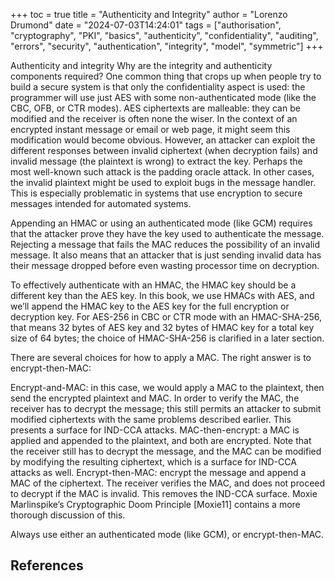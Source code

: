 +++
toc = true
title = "Authenticity and Integrity"
author = "Lorenzo Drumond"
date = "2024-07-03T14:24:01"
tags = ["authorisation",  "cryptography",  "PKI",  "basics",  "authenticity",  "confidentiality",  "auditing",  "errors",  "security",  "authentication",  "integrity",  "model",  "symmetric"]
+++



Authenticity and integrity
Why are the integrity and authenticity components required? One common thing that crops up when people try to build a secure system is that only the confidentiality aspect is used: the programmer will use just AES with some non-authenticated mode (like the CBC, OFB, or CTR modes). AES ciphertexts are malleable: they can be modified and the receiver is often none the wiser. In the context of an encrypted instant message or email or web page, it might seem this modification would become obvious. However, an attacker can exploit the different responses between invalid ciphertext (when decryption fails) and invalid message (the plaintext is wrong) to extract the key. Perhaps the most well-known such attack is the padding oracle attack. In other cases, the invalid plaintext might be used to exploit bugs in the message handler. This is especially problematic in systems that use encryption to secure messages intended for automated systems.

Appending an HMAC or using an authenticated mode (like GCM) requires that the attacker prove they have the key used to authenticate the message. Rejecting a message that fails the MAC reduces the possibility of an invalid message. It also means that an attacker that is just sending invalid data has their message dropped before even wasting processor time on decryption.

To effectively authenticate with an HMAC, the HMAC key should be a different key than the AES key. In this book, we use HMACs with AES, and we’ll append the HMAC key to the AES key for the full encryption or decryption key. For AES-256 in CBC or CTR mode with an HMAC-SHA-256, that means 32 bytes of AES key and 32 bytes of HMAC key for a total key size of 64 bytes; the choice of HMAC-SHA-256 is clarified in a later section.

There are several choices for how to apply a MAC. The right answer is to encrypt-then-MAC:

Encrypt-and-MAC: in this case, we would apply a MAC to the plaintext, then send the encrypted plaintext and MAC. In order to verify the MAC, the receiver has to decrypt the message; this still permits an attacker to submit modified ciphertexts with the same problems described earlier. This presents a surface for IND-CCA attacks.
MAC-then-encrypt: a MAC is applied and appended to the plaintext, and both are encrypted. Note that the receiver still has to decrypt the message, and the MAC can be modified by modifying the resulting ciphertext, which is a surface for IND-CCA attacks as well.
Encrypt-then-MAC: encrypt the message and append a MAC of the ciphertext. The receiver verifies the MAC, and does not proceed to decrypt if the MAC is invalid. This removes the IND-CCA surface.
Moxie Marlinspike’s Cryptographic Doom Principle [Moxie11] contains a more thorough discussion of this.

Always use either an authenticated mode (like GCM), or encrypt-then-MAC.

## References
